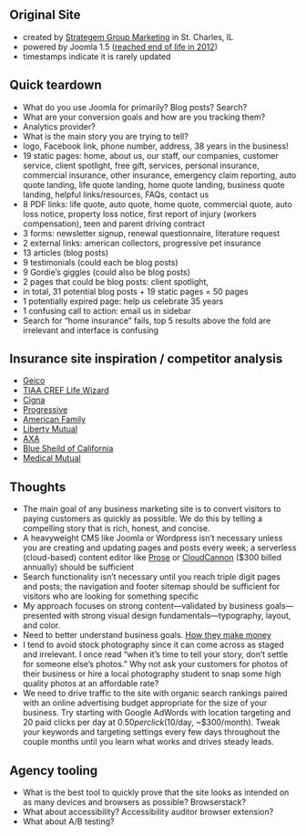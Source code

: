 
## Original Site

- created by [Strategem Group Marketing](https://linkedin.com/company/strategem-group) in St. Charles, IL
- powered by Joomla 1.5 ([reached end of life in 2012](https://docs.joomla.org/Joomla_1.5_version_history))
- timestamps indicate it is rarely updated

## Quick teardown

- What do you use Joomla for primarily? Blog posts? Search?
- What are your conversion goals and how are you tracking them?
- Analytics provider?
- What is the main story you are trying to tell?
- logo, Facebook link, phone number, address, 38 years in the business!
- 19 static pages: home, about us, our staff, our companies, customer service, client spotlight, free gift, services, personal insurance, commercial insurance, other insurance, emergency claim reporting, auto quote landing, life quote landing, home quote landing, business quote landing, helpful links/resources, FAQs, contact us
- 8 PDF links: life quote, auto quote, home quote, commercial quote, auto loss notice, property loss notice, first report of injury (workers compensation), teen and parent driving contract
- 3 forms: newsletter signup, renewal questionnaire, literature request
- 2 external links: american collectors, progressive pet insurance
- 13 articles (blog posts)
- 9 testimonials (could each be blog posts)
- 9 Gordie’s giggles (could also be blog posts)
- 2 pages that could be blog posts: client spotlight,
- in total, 31 potential blog posts + 19 static pages = 50 pages
- 1 potentially expired page: help us celebrate 35 years
- 1 confusing call to action: email us in sidebar
- Search for “home insurance” fails, top 5 results above the fold are irrelevant and interface is confusing

## Insurance site inspiration / competitor analysis

- [Geico](https://geico.com)
- [TIAA CREF Life Wizard](https://www.tiaa-cref.org/public/products-services/tclife-insurance)
- [Cigna](http://cigna.com)
- [Progressive](https://progressive.com)
- [American Family](https://www.amfam.com)
- [Liberty Mutual](https://libertymutual.com)
- [AXA](https://us.axa.com)
- [Blue Sheild of California](https://blueshieldca.com)
- [Medical Mutual](https://medmutual.com)

## Thoughts

- The main goal of any business marketing site is to convert visitors to paying customers as quickly as possible. We do this by telling a compelling story that is rich, honest, and concise.
- A heavyweight CMS like Joomla or Wordpress isn’t necessary unless you are creating and updating pages and posts every week; a serverless (cloud-based) content editor like [Prose](http://prose.io) or [CloudCannon](http://cloudcannon.com) ($300 billed annually) should be sufficient
- Search functionality isn’t necessary until you reach triple digit pages and posts; the navigation and footer sitemap should be sufficient for visitors who are looking for something specific
- My approach focuses on strong content—validated by business goals—presented with strong visual design fundamentals—typography, layout, and color.
- Need to better understand business goals. [How they make money](http://businessinsure.about.com/od/agentsandbrokers/a/Insurance-Agents-Versus-Brokers-And-How-They-Make-Money.htm)
- I tend to avoid stock photography since it can come across as staged and irrelevant. I once read “when it’s time to tell your story, don’t settle for someone else’s photos.” Why not ask your customers for photos of their business or hire a local photography student to snap some high quality photos at an affordable rate?
- We need to drive traffic to the site with organic search rankings paired with an online advertising budget appropriate for the size of your business. Try starting with Google AdWords with location targeting and 20 paid clicks per day at $0.50 per click ($10/day, ~$300/month). Tweak your keywords and targeting settings every few days throughout the couple months until you learn what works and drives steady leads.

## Agency tooling

- What is the best tool to quickly prove that the site looks as intended on as many devices and browsers as possible? Browserstack?
- What about accessibility? Accessibility auditor browser extension?
- What about A/B testing?